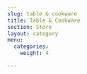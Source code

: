 ```yaml
---
slug: table & cookware
title: Table & Cookware
section: Store
layout: category
menu:
  categories:
    weight: 4

---
```

